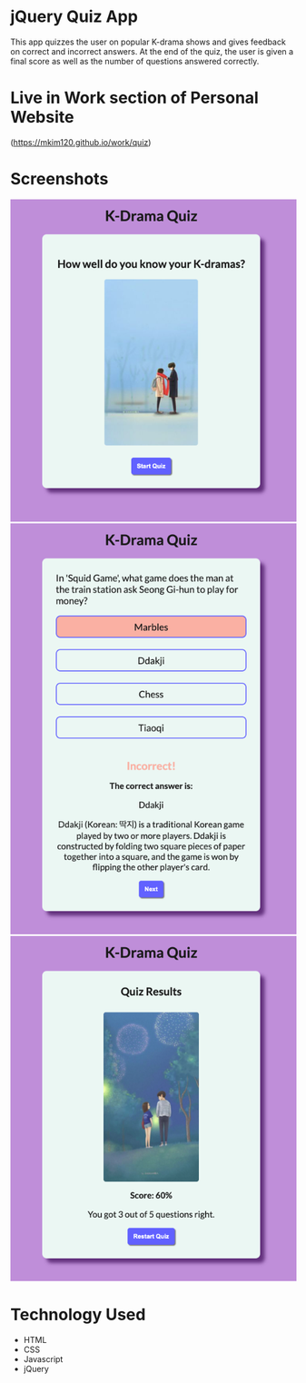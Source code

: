 # jQuery Quiz App
This app quizzes the user on popular K-drama shows and gives feedback on correct and incorrect answers. At the end of the quiz, the user is given a final score as well as the number of questions answered correctly.

# Live in Work section of Personal Website
(https://mkim120.github.io/work/quiz)

# Screenshots
![home screen](img/home-screen.png)
![question screen](img/question-screen.png)
![results screen](img/results-screen.png)

# Technology Used
* HTML
* CSS
* Javascript
* jQuery
